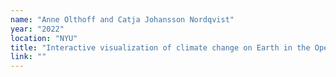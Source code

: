 ```yaml
---
name: "Anne Olthoff and Catja Johansson Nordqvist"
year: "2022"
location: "NYU"
title: "Interactive visualization of climate change on Earth in the OpenSpace project"
link: ""
---
```

